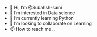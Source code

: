 - 👋 Hi, I’m @Subahsh-saini
- 👀 I’m interested in Data science
- 🌱 I’m currently learning Python
- 💞️ I’m looking to collaborate on Learning
- 📫 How to reach me ..

<!---
Subahsh-saini/Subahsh-saini is a ✨ special ✨ repository because its `README.md` (this file) appears on your GitHub profile.
You can click the Preview link to take a look at your changes.
--->

